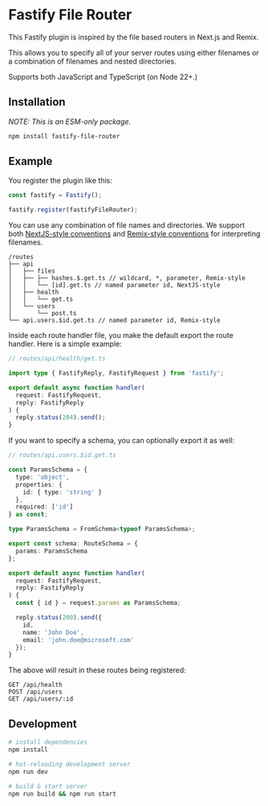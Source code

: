 # Fastify File Router

This Fastify plugin is inspired by the file based routers in Next.js and Remix.

This allows you to specify all of your server routes using either filenames or a combination of filenames and nested directories.

Supports both JavaScript and TypeScript (on Node 22+.)

## Installation

_NOTE: This is an ESM-only package._

```sh
npm install fastify-file-router
```

## Example

You register the plugin like this:

```ts
const fastify = Fastify();

fastify.register(fastifyFileRouter);
```

You can use any combination of file names and directories. We support both [NextJS-style conventions]() and [Remix-style conventions](https://remix.run/docs/en/main/file-conventions/routes) for interpreting filenames.

```
/routes
├── api
│   ├── files
│   ├── ├── hashes.$.get.ts // wildcard, *, parameter, Remix-style
│   │   └── [id].get.ts // named parameter id, NextJS-style
│   ├── health
│   │   └── get.ts
│   └── users
│       └── post.ts
└── api.users.$id.get.ts // named parameter id, Remix-style
```

Inside each route handler file, you make the default export the route handler. Here is a simple example:

```ts
// routes/api/health/get.ts

import type { FastifyReply, FastifyRequest } from 'fastify';

export default async function handler(
  request: FastifyRequest,
  reply: FastifyReply
) {
  reply.status(204).send();
}
```

If you want to specify a schema, you can optionally export it as well:

```ts
// routes/api.users.$id.get.ts

const ParamsSchema = {
  type: 'object',
  properties: {
    id: { type: 'string' }
  },
  required: ['id']
} as const;

type ParamsSchema = FromSchema<typeof ParamsSchema>;

export const schema: RouteSchema = {
  params: ParamsSchema
};

export default async function handler(
  request: FastifyRequest,
  reply: FastifyReply
) {
  const { id } = request.params as ParamsSchema;

  reply.status(200).send({
    id,
    name: 'John Doe',
    email: 'john.doe@microsoft.com'
  });
}
```

The above will result in these routes being registered:

```
GET /api/health
POST /api/users
GET /api/users/:id
```

## Development

```sh
# install dependencies
npm install

# hot-reloading development server
npm run dev

# build & start server
npm run build && npm run start
```
